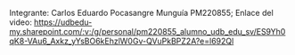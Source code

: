 Integrante: Carlos Eduardo Pocasangre Munguía PM220855;
Enlace del video: https://udbedu-my.sharepoint.com/:v:/g/personal/pm220855_alumno_udb_edu_sv/ES9Yh0qK8-VAu6_Axkz_yYsBO6kEhzlW0Gv-QVuPkBPZ2A?e=l692Ql
